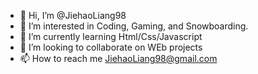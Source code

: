 - 👋 Hi, I’m @JiehaoLiang98
- 👀 I’m interested in Coding, Gaming, and Snowboarding.
- 🌱 I’m currently learning Html/Css/Javascript
- 💞️ I’m looking to collaborate on WEb projects
- 📫 How to reach me JiehaoLiang98@gmail.com

<!---
JiehaoLiang98/JiehaoLiang98 is a ✨ special ✨ repository because its `README.md` (this file) appears on your GitHub profile.
You can click the Preview link to take a look at your changes.
--->
